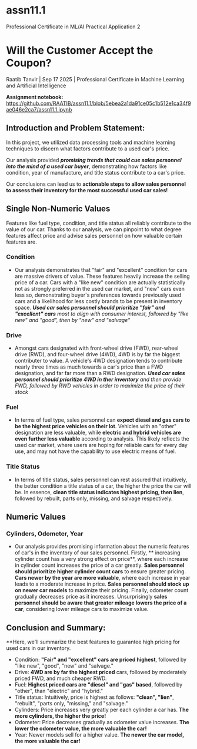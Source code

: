 # assn11.1
Professional Certificate in ML/AI Practical Application 2

# Will the Customer Accept the Coupon?

Raatib Tanvir | Sep 17 2025 | Professional Certificate in Machine Learning and Artificial Intelligence

**Assignment notebook:** https://github.com/RAATIB/assn11.1/blob/5ebea2a1da91ce05c1b512e1ca34f9ae046e2ca7/assn11.1.ipynb


## Introduction and Problem Statement:
In this project, we utilized data processing tools and machine learning techniques to discern what factors contribute to a used car's price.

Our analysis provided ***promising trends that could cue sales personnel into the mind of a used car buyer***, demonstrating how factors like condition, year of manufacture, and title status contribute to a car's price.


Our conclusions can lead us to **actionable steps to allow sales personnel to assess their inventory for the most successful used car sales!**


## Single Non-Numeric Values

Features like fuel type, condition, and title status all reliably contribute to the value of our car. Thanks to our analysis, we can pinpoint to what degree features affect price and advise sales personnel on how valuable certain features are.

### Condition
* Our analysis demonstrates that "fair" and "excellent" condition for cars are massive drivers of value. These features heavily increase the selling price of a car. Cars with a "like new" condition are actually statistically not as strongly preferred in the used car market, and "new" cars even less so, demonstrating buyer's preferences towards previously used cars and a likelihood for less costly brands to be present in inventory space. ***Used car sales personnel should prioritize "fair" and "excellent" cars** most to align with consumer interest, followed by "like new" and "good", then by "new" and "salvage"*


### Drive
* Amongst cars designated with front-wheel drive (FWD), rear-wheel drive (RWD), and four-wheel drive (4WD), 4WD is by far the biggest contributer to value. A vehicle's 4WD designation tends to contribute nearly three times as much towards a car's price than a FWD designation, and far far more than a RWD designation. ***Used car sales personnel should prioritize 4WD in ther inventory** and then provide FWD, followed by RWD vehicles in order to maximize the price of their stock*


### Fuel
* In terms of fuel type, sales personnel can **expect diesel and gas cars to be the highest price vehicles on their lot**. Vehicles with an "other" designation are less valuable, while **electric and hybrid vehicles are even further less valuable** according to analysis. This likely reflects the used car market, where users are hoping for reliable cars for every day use, and may not have the capability to use electric means of fuel.

### Title Status
* In terms of title status, sales personnel can rest assured that intuitively, the better condition a title status of a car, the higher the price the car will be. In essence, **clean title status indicates highest pricing, then lien**, followed by rebuilt, parts only, missing, and salvage respectively.


## Numeric Values

### Cylinders, Odometer, Year

* Our analysis provides promising information about the numeric features of car's in the inventory of our sales personnel. Firstly, ** increasing cylinder count has a very strong effect on price**, where each increase in cylinder count increases the price of a car greatly. **Sales personnel should prioritize higher cylinder count cars** to ensure greater pricing. **Cars newer by the year are more valuable**, where each increase in year leads to a moderate increase in price. **Sales personnel should stock up on newer car models** to maximize their pricing. Finally, odometer count gradually decreases price as it increases. Unsurprisingly **sales personnel should be aware that greater mileage lowers the price of a car**, considering lower mileage cars to maximize value.


## Conclusion and Summary:
**Here, we'll summarize the best features to guarantee high pricing for used cars in our inventory.

* Condition: **"Fair" and "excellent" cars are priced highest**, followed by "like new", "good", "new" and "salvage."
* Drive: **4WD are by far the highest priced** cars, followed by moderately priced FWD, and much cheaper RWD.
* Fuel: **Highest priced cars are "diesel" and "gas" based**, followed by "other", than "electric" and "hybrid."
* Title status: Intuitively, price is highest as follows: **"clean", "lien"**, "rebuilt", "parts only, "missing," and "salvage."
* Cylinders: Price increases very greatly per each cylinder a car has. **The more cylinders, the higher the price!**
* Odometer: Price decreases gradually as odometer value increases. **The lower the odometer value, the more valuable the car!**
* Year: Newer models sell for a higher value. **The newer the car model, the more valuable the car!**
